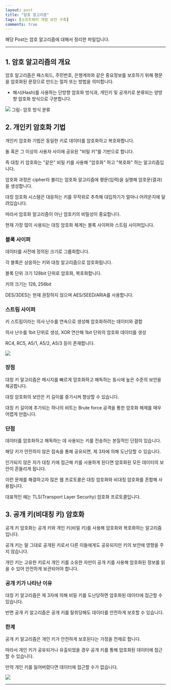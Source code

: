 ```yaml
---
layout: post
title: "암호 알고리즘"
tags: [소프트웨어 개발 보안 구축]
comments: true
---
```

 
해당 Post는 암호 알고리즘에 대해서 정리한 파일입니다.

---

## 1. 암호 알고리즘의 개요

암호 알고리즘은 패스워드, 주민번호, 은행계좌와 같은 중요정보를 보호하기 위해 평문을 암호화된 문장으로 만드는 절차 또는 방법을 의미합니다.
* 해시(Hash)를 사용하는 단방향 암호화 방식과, 개인키 및 공개키로 분류되는 양방향 암호화 방식으로 구분합니다.
<img src= "http://www.skby.net/blog/wp-content/uploads/2018/11/unnamed-file.png">
그림- 암호 방식 분류

## 2. 개인키 암호화 기법
개인키 암호화 기법은 동일한 키로 데이터를 암호화하고 복호화합니다.

둘 혹은 그 이상의 사용자 사이에 공유된 "비밀 키"를 기반으로 합니다.

즉 대칭 키 암호화는 "같은" 비밀 키를 사용해 "암호화" 하고 "복호화" 하는 알고리즘입니다.

암호화 과정은 cipher라 불리는 암호화 알고리즘에 평문(입력)을 실행해 암호문(결과)을 생성합니다.

대칭 암호화 시스템은 대응하는 키를 무작위로 추측해 대입하기가 얼마나 어려운지에 달려있습니다.

따라서 암호화 알고리즘이 아닌 암호키의 비밀성이 중요합니다.

현재 가장 많이 사용되는 대칭 암호화 체계는 블록 사이퍼와 스트림 사이퍼입니다.

### 블록 사이퍼

데이터를 사전에 정의된 크기로 그룹화합니다.

각 블록은 상응하는 키와 대칭 알고리즘으로 암호화됩니다.

블록 단위 크기 128bit 단위로 암호화, 복호화합니다.

키의 크기는 128, 256bit

DES/3DES는 현재 권장하지 않으며 AES/SEED/ARIA를 사용합니다.

### 스트림 사이퍼

키 스트림이라는 의사 난수를 연속으로 생성해 암호화하려는 데이터와 결합

의사 난수를 1bit 단위로 생성, XOR 연산해 1bit 단위의 암호화 데이터를 생성

RC4, RC5, A5/1, A5/2, A5/3 등이 존재합니다.

<img src="https://media.vlpt.us/images/jjewqm/post/72669899-32c6-45e5-9857-e2db29f37087/%EB%8C%80%EC%B9%AD%20%ED%82%A4.png">


### 장점
대칭 키 알고리즘은 메시지를 빠르게 암호화하고 해독하는 동시에 높은 수준의 보안을 제공합니다.

대칭 암호화의 보안은 키 길이를 증가시켜 향상할 수 있습니다.

대칭 키 길이에 추가되는 하나의 비트는 Brute force 공격을 통한 암호화 해제를 매우 어렵게 만듭니다.

### 단점
데이터를 암호화하고 해독하는 데 사용되는 키를 전송하는 본질적인 단점이 있습니다.

해당 키가 안전하지 않은 접속을 통해 공유되면, 제 3자에 의해 도난당할 수 있습니다.

인가되지 않은 자가 대칭 키에 접근해 키를 사용하게 된다면 암호화된 모든 데이터의 보안이 흔들리게 됩니다.

이런 문제를 해결하고자 많은 웹 프로토콜은 대칭 암호화와 비대칭 암호화를 혼합해 사용됩니다.

대표적인 예는 TLS(Transport Layer Security) 암호화 프로토콜입니다.

## 3. 공개 키(비대칭 키) 암호화

공개 키 암호화는 공개 키와 개인 키(비밀 키)를 사용해 암호화와 복호화하는 알고리즘입니다.

공개 키는 말 그대로 공개된 키로서 다른 이들에게도 공유되지만 키의 보안에 영향을 주지 않습니다.

개인 키는 고유한 키로서 개인 키를 소유한 자만이 공개 키를 사용해 암호화된 정보를 읽을 수 있어 안전하게 보관되어야 합니다.

### 공개 키가 나타난 이유

대칭 키 알고리즘은 제 3자에 의해 비밀 키를 도난당하면 암호화된 데이터에 접근할 수 있습니다.

반면 공개 키 알고리즘은 공개 키를 탈취당해도 데이터를 안전하게 보호할 수 있습니다.

### 한계

공개 키 알고리즘은 개인 키가 안전하게 보호된다는 가정을 전제로 합니다. 

따라서 개인 키가 공유되거나 유출되었을 경우 공개 키를 통해 암호화된 데이터에 접근할 수 있습니다.

만약 개인 키를 잃어버렸다면 데이터에 접근할 수가 없습니다.

<img src="https://media.vlpt.us/images/jjewqm/post/f441d8e9-a08d-4223-8f00-dcecd51be7d9/%EA%B3%B5%EA%B0%9C%20%ED%82%A4.png">

---

